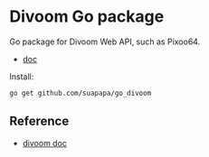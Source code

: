# Divoom Go package

Go package for Divoom Web API, such as Pixoo64.

- [doc](https://pkg.go.dev/github.com/suapapa/go_divoom)

Install:
```bash
go get github.com/suapapa/go_divoom
```

## Reference

- [divoom doc](http://doc.divoom-gz.com/web/?fbclid=IwAR0WABzk055tPZOhUw7SH8gJGfq4S2lFiliri3LfpXPiTS5H1E-iw3L6zYI#/12?page_id=143)